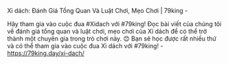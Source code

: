 Xì dách: Đánh Giá Tổng Quan Và Luật Chơi, Mẹo Chơi | 79king - 

Hãy tham gia vào cuộc đua #Xidach với #79king! Đọc bài viết của chúng tôi về đánh giá tổng quan và luật chơi, mẹo chơi của Xì dách để có thể trở thành một chuyên gia trong trò chơi này. 😊 Bạn sẽ học được rất nhiều thứ và có thể tham gia vào cuộc đua Xì dách với #79king! - https://79king.day/xi-dach/
